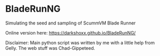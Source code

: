 # BladeRunNG
Simulating the seed and sampling of ScummVM Blade Runner

Online version here: 
https://darkshoxx.github.io/BladeRunNG/

Disclaimer: Main python script was written by me with a little help from Gelly.
The web stuff was Chad-Gippeteed.

